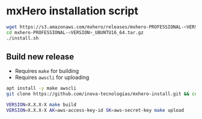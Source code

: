 # mxHero installation script

```bash
wget https://s3.amazonaws.com/mxhero/releases/mxhero-PROFESSIONAL-<VERSION>_UBUNTU16_64.tar.gz
cd mxhero-PROFESSIONAL-<VERSION>_UBUNTU16_64.tar.gz
./install.sh
```

## Build new release

- Requires `make` for building
- Requires `awscli` for uploading

```bash
apt install -y make awscli
git clone https://github.com/inova-tecnologias/mxhero-install.git && cd mxhero-install

VERSION=X.X.X-X make build
VERSION=X.X.X-X AK=aws-access-key-id SK=aws-secret-key make upload
```
